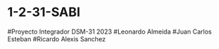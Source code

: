 # 1-2-31-SABI
#Proyecto Integrador DSM-31 2023
#Leonardo Almeida
#Juan Carlos Esteban
#Ricardo Alexis Sanchez
